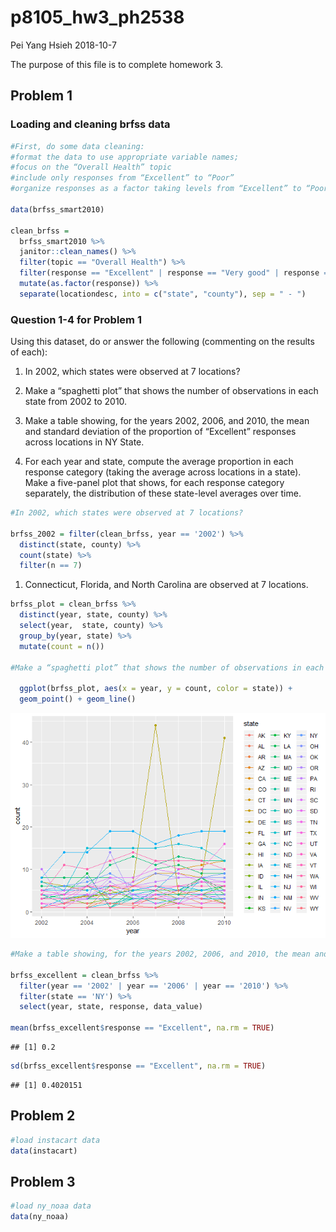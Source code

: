 p8105\_hw3\_ph2538
================
Pei Yang Hsieh
2018-10-7

The purpose of this file is to complete homework 3.

## Problem 1

### Loading and cleaning brfss data

``` r
#First, do some data cleaning:
#format the data to use appropriate variable names;
#focus on the “Overall Health” topic
#include only responses from “Excellent” to “Poor”
#organize responses as a factor taking levels from “Excellent” to “Poor”

data(brfss_smart2010)

clean_brfss =
  brfss_smart2010 %>%
  janitor::clean_names() %>%
  filter(topic == "Overall Health") %>%
  filter(response == "Excellent" | response == "Very good" | response == "Good" | response == "Fair" | response == "Poor") %>%
  mutate(as.factor(response)) %>%
  separate(locationdesc, into = c("state", "county"), sep = " - ")
```

### Question 1-4 for Problem 1

Using this dataset, do or answer the following (commenting on the
results of each):

1.  In 2002, which states were observed at 7 locations?

2.  Make a “spaghetti plot” that shows the number of observations in
    each state from 2002 to 2010.

3.  Make a table showing, for the years 2002, 2006, and 2010, the mean
    and standard deviation of the proportion of “Excellent” responses
    across locations in NY State.

4.  For each year and state, compute the average proportion in each
    response category (taking the average across locations in a state).
    Make a five-panel plot that shows, for each response category
    separately, the distribution of these state-level averages over
    time.

<!-- end list -->

``` r
#In 2002, which states were observed at 7 locations?

brfss_2002 = filter(clean_brfss, year == '2002') %>%
  distinct(state, county) %>%
  count(state) %>%
  filter(n == 7)
```

1.  Connecticut, Florida, and North Carolina are observed at 7
    locations.

<!-- end list -->

``` r
brfss_plot = clean_brfss %>%
  distinct(year, state, county) %>% 
  select(year,  state, county) %>% 
  group_by(year, state) %>%
  mutate(count = n())

#Make a “spaghetti plot” that shows the number of observations in each state from 2002 to 2010.

  ggplot(brfss_plot, aes(x = year, y = count, color = state)) +
  geom_point() + geom_line()
```

![](p8105_hw3_ph2538_files/figure-gfm/spaghetti_plot-1.png)<!-- -->

``` r
#Make a table showing, for the years 2002, 2006, and 2010, the mean and standard deviation of the proportion of “Excellent” responses across locations in NY State.

brfss_excellent = clean_brfss %>%
  filter(year == '2002' | year == '2006' | year == '2010') %>%
  filter(state == 'NY') %>%
  select(year, state, response, data_value)

mean(brfss_excellent$response == "Excellent", na.rm = TRUE)
```

    ## [1] 0.2

``` r
sd(brfss_excellent$response == "Excellent", na.rm = TRUE)
```

    ## [1] 0.4020151

## Problem 2

``` r
#load instacart data
data(instacart)
```

## Problem 3

``` r
#load ny_noaa data
data(ny_noaa)
```

